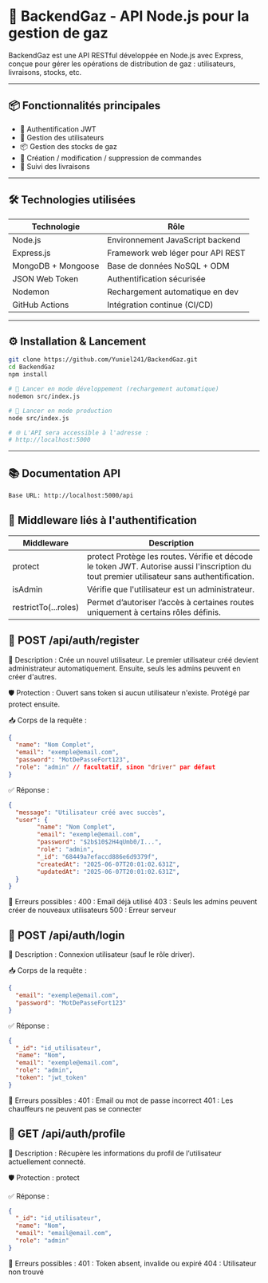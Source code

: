 # 🔧 BackendGaz - API Node.js pour la gestion de gaz

BackendGaz est une API RESTful développée en Node.js avec Express, conçue pour gérer les opérations de distribution de gaz : utilisateurs, livraisons, stocks, etc.

---

## 📦 Fonctionnalités principales

- 🔐 Authentification JWT
- 👤 Gestion des utilisateurs
- 📦 Gestion des stocks de gaz
- 🧾 Création / modification / suppression de commandes
- 🚚 Suivi des livraisons

---

## 🛠️ Technologies utilisées

| Technologie       | Rôle                                 |
|-------------------|--------------------------------------|
| Node.js           | Environnement JavaScript backend     |
| Express.js        | Framework web léger pour API REST    |
| MongoDB + Mongoose| Base de données NoSQL + ODM          |
| JSON Web Token    | Authentification sécurisée           |
| Nodemon           | Rechargement automatique en dev      |
| GitHub Actions    | Intégration continue (CI/CD)         |

---

## ⚙️ Installation & Lancement

```bash
git clone https://github.com/Yuniel241/BackendGaz.git
cd BackendGaz
npm install

# 🔄 Lancer en mode développement (rechargement automatique)
nodemon src/index.js

# 🚀 Lancer en mode production
node src/index.js

# 🌐 L'API sera accessible à l'adresse :
# http://localhost:5000

```
---



## 📚 Documentation API


```bash
Base URL: http://localhost:5000/api
```


## 🔐 Middleware liés à l'authentification

| Middleware          | Description                          |
|---------------------|--------------------------------------|
| protect             | protect	Protège les routes. Vérifie et décode le token JWT. Autorise aussi l'inscription du tout premier utilisateur sans authentification.|
| isAdmin             | Vérifie que l'utilisateur est un administrateur.    |
| restrictTo(...roles)| Permet d’autoriser l’accès à certaines routes uniquement à certains rôles définis.         |
	



## 📌 POST /api/auth/register

🔧 Description :
Crée un nouvel utilisateur.
Le premier utilisateur créé devient administrateur automatiquement. Ensuite, seuls les admins peuvent en créer d'autres.

🛡️ Protection :
Ouvert sans token si aucun utilisateur n'existe.
Protégé par protect ensuite.

📥 Corps de la requête :

```json
{
  "name": "Nom Complet",
  "email": "exemple@email.com",
  "password": "MotDePasseFort123",
  "role": "admin" // facultatif, sinon "driver" par défaut
}
```
✅ Réponse :
```json
{
  "message": "Utilisateur créé avec succès",
  "user": {
        "name": "Nom Complet",
        "email": "exemple@email.com",
        "password": "$2b$10$2H4qUmb0/I...",
        "role": "admin",
        "_id": "68449a7efaccd886e6d9379f",
        "createdAt": "2025-06-07T20:01:02.631Z",
        "updatedAt": "2025-06-07T20:01:02.631Z",
  }
}
```
🔴 Erreurs possibles :
400 : Email déjà utilisé
403 : Seuls les admins peuvent créer de nouveaux utilisateurs
500 : Erreur serveur

## 📌 POST /api/auth/login
🔧 Description :
Connexion utilisateur (sauf le rôle driver).

📥 Corps de la requête :
```json
{
  "email": "exemple@email.com",
  "password": "MotDePasseFort123"
}
```
✅ Réponse :
```json
{
  "_id": "id_utilisateur",
  "name": "Nom",
  "email": "exemple@email.com",
  "role": "admin",
  "token": "jwt_token"
}
```
🔴 Erreurs possibles :
401 : Email ou mot de passe incorrect
401 : Les chauffeurs ne peuvent pas se connecter

## 📌 GET /api/auth/profile
🔧 Description :
Récupère les informations du profil de l’utilisateur actuellement connecté.

🛡️ Protection :
protect

✅ Réponse :
```json
{
  "_id": "id_utilisateur",
  "name": "Nom",
  "email": "email@email.com",
  "role": "admin"
}
```
🔴 Erreurs possibles :
401 : Token absent, invalide ou expiré
404 : Utilisateur non trouvé

